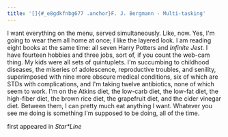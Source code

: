 ```yaml
---
title: '[]{#_e8gdkfnbg677 .anchor}F. J. Bergmann - Multi-tasking'
---
```


I want everything on the menu, served simultaneously. Like, now. Yes,
I'm going to wear them all home at once; I like the layered look. I am
reading eight books at the same time: all seven Harry Potters and
*Infinite Jest.* I have fourteen hobbies and three jobs, sort of, if you
count the web-cam thing. My kids were all sets of quintuplets. I'm
succumbing to childhood diseases, the miseries of adolescence,
reproductive troubles, and senility, superimposed with nine more obscure
medical conditions, six of which are STDs with complications, and I'm
taking twelve antibiotics, none of which seem to work. I'm on the Atkins
diet, the low-carb diet, the low-fat diet, the high-fiber diet, the
brown rice diet, the grapefruit diet, and the cider vinegar diet.
Between them, I can pretty much eat anything I want. Whatever you see me
doing is something I'm supposed to be doing, all of the time.

first appeared in *Star\*Line*
